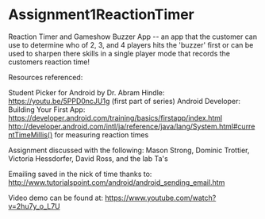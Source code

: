 # Assignment1ReactionTimer
Reaction Timer and Gameshow Buzzer App
-- an app that the customer can use to determine who of 2, 3, and 4 players hits the 'buzzer' first or can be used to sharpen there skills in a single player mode that records the customers reaction time!

Resources referenced:

Student Picker for Android by Dr. Abram Hindle: https://youtu.be/5PPD0ncJU1g (first part of series) Android Developer: Building Your First App: https://developer.android.com/training/basics/firstapp/index.html
http://developer.android.com/intl/ja/reference/java/lang/System.html#currentTimeMillis() for measuring reaction times

Assignment discussed with the following:
Mason Strong, Dominic Trottier, Victoria Hessdorfer, David Ross, and the lab Ta's

Emailing saved in the nick of time thanks to:
http://www.tutorialspoint.com/android/android_sending_email.htm

Video demo can be found at: https://www.youtube.com/watch?v=2hu7y_o_L7U
